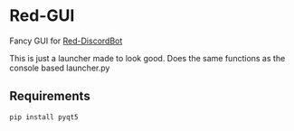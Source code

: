 # Red-GUI
Fancy GUI for [Red-DiscordBot](https://github.com/Twentysix26/Red-DiscordBot)

This is just a launcher made to look good. Does the same functions as the console based launcher.py

## Requirements 
`pip install pyqt5`
